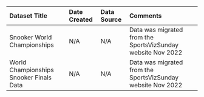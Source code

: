 |Dataset Title|Date Created|Data Source|Comments|
|:----|:---------|:---------|:---------|
|Snooker World Championships|N/A|N/A|Data was migrated from the SportsVizSunday website Nov 2022|
|World Championships Snooker Finals Data|N/A|N/A|Data was migrated from the SportsVizSunday website Nov 2022|


